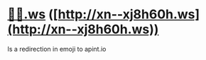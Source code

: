 # [🍺🦊.ws](http:/🍺🦊.ws) ([http://xn--xj8h60h.ws](http://xn--xj8h60h.ws))
Is a redirection in emoji to apint.io
